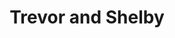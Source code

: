 ---
path: /project2
title: "Trevor and Shelby"
description: "A wedding photography portfolio built with React and Gatsby"
link: 'https://thepenningtonco.netlify.com/'
github: 'https://github.com/TrevPennington/thepenningtonco'
type: "project"
tags:
    - React
    - Gatsby
    - GraphQL
---